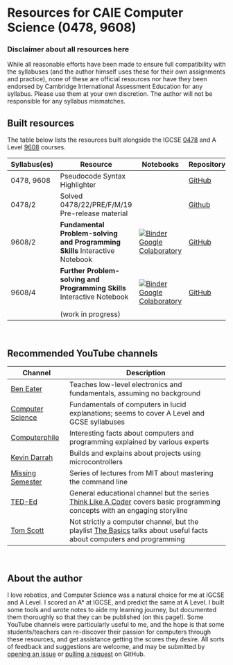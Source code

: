 # Resources for CAIE Computer Science (0478, 9608)

### Disclaimer about all resources here
While all reasonable efforts have been made to ensure full compatibility with the syllabuses (and the author himself uses these for their own assignments and practice), none of these are official resources nor have they been endorsed by Cambridge International Assessment Education for any syllabus. Please use them at your own discretion. The author will not be responsible for any syllabus mismatches.

## Built resources

The table below lists the resources built alongside the IGCSE [0478](https://www.cambridgeinternational.org/programmes-and-qualifications/cambridge-igcse-computer-science-0478/) and A Level [9608](https://www.cambridgeinternational.org/programmes-and-qualifications/cambridge-international-as-and-a-level-computer-science-9608/) courses.

| Syllabus(es) | Resource | Notebooks | Repository |
| -- | -- | -- | -- |
| 0478, 9608 | Pseudocode Syntax Highlighter | | [GitHub](https://github.com/eccentricOrange/NPP-CAIE-Pseudocode-Highlighting-plugin) |
| 0478/2 | Solved 0478/22/PRE/F/M/19 Pre-release material | | [Github](https://github.com/eccentricOrange/0478-22-PRE-F-M-19) |
| 9608/2 | **Fundamental Problem-solving and Programming Skills** Interactive Notebook | [![Binder](https://mybinder.org/badge_logo.svg)](https://mybinder.org/v2/gh/eccentricOrange/9608-Programming-Interactive-Notes/master?filepath=Section%202%20Fundamental%20Problem-solving%20and%20Programming%20Skills.ipynb) <br> [Google Colaboratory](https://colab.research.google.com/github/eccentricOrange/9608-Programming-Interactive-Notes/blob/master/Section%202%20Fundamental%20Problem-solving%20and%20Programming%20Skills.ipynb) | [GitHub](https://github.com/eccentricOrange/9608-Programming-Interactive-Notes/blob/master/Section%202%20Fundamental%20Problem-solving%20and%20Programming%20Skills.ipynb) |
| 9608/4 | **Further Problem-solving and Programming Skills** Interactive Notebook <br> <br> (work in progress) | [![Binder](https://mybinder.org/badge_logo.svg)](https://mybinder.org/v2/gh/eccentricOrange/9608-Programming-Interactive-Notes/master?filepath=Section%204%20Further%20Problem-solving%20and%20Programming%20Skills.ipynb) <br> [Google Colaboratory](https://colab.research.google.com/github/eccentricOrange/9608-Programming-Interactive-Notes/blob/master/Section%204%20Further%20Problem-solving%20and%20Programming%20Skills.ipynb) | [GitHub](https://github.com/eccentricOrange/9608-Programming-Interactive-Notes/blob/master/Section%204%20Further%20Problem-solving%20and%20Programming%20Skills.ipynb) |

<br>

## Recommended YouTube channels

| Channel | Description |
| -- | -- |
| [Ben Eater](https://www.youtube.com/user/eaterbc) | Teaches low-level electronics and fundamentals, assuming no background |
| [Computer Science](https://www.youtube.com/channel/UCSX3MR0gnKDxyXAyljWzm0Q) | Fundamentals of computers in lucid explanations; seems to cover A Level and GCSE syllabuses |
| [Computerphile](https://www.youtube.com/user/Computerphile) | Interesting facts about computers and programming explained by various experts |
| [Kevin Darrah](https://www.youtube.com/user/kdarrah1234) | Builds and explains about projects using microcontrollers |
| [Missing Semester](https://www.youtube.com/channel/UCuXy5tCgEninup9cGplbiFw) | Series of lectures from MIT about mastering the command line |
| [TED-Ed](https://www.youtube.com/user/TEDEducation) | General educational channel but the series [Think Like A Coder](https://www.youtube.com/playlist?list=PLJicmE8fK0EgogMqDYMgcADT1j5b911or) covers basic programming concepts with an engaging storyline |
| [Tom Scott](https://www.youtube.com/user/enyay) | Not strictly a computer channel, but the playlist [The Basics](https://www.youtube.com/playlist?list=PL96C35uN7xGLLeET0dOWaKHkAlPsrkcha) talks about useful facts about computers and programming |

<br>

## About the author
I love robotics, and Computer Science was a natural choice for me at IGCSE and A Level. I scored an A* at IGCSE, and predict the same at A Level. I built some tools and wrote notes to aide my learning journey, but documented them thoroughly so that they can be published (on this page!). Some YouTube channels were particularly useful to me, and the hope is that some students/teachers can re-discover their passion for computers through these resources, and get assistance getting the scores they desire. All sorts of feedback and suggestions are welcome, and may be submitted by [opening an issue](https://docs.github.com/en/free-pro-team@latest/github/managing-your-work-on-github/creating-an-issue) or [pulling a request](https://docs.github.com/en/free-pro-team@latest/github/collaborating-with-issues-and-pull-requests/about-pull-requests) on GitHub.
